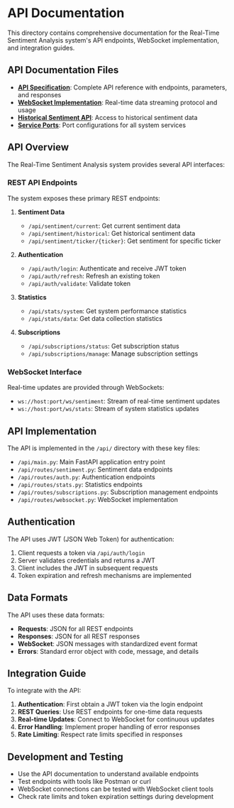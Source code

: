 # API Documentation

This directory contains comprehensive documentation for the Real-Time Sentiment Analysis system's API endpoints, WebSocket implementation, and integration guides.

## API Documentation Files

- **[API Specification](./API_spec.md)**: Complete API reference with endpoints, parameters, and responses
- **[WebSocket Implementation](./WebSocket_Implementation.md)**: Real-time data streaming protocol and usage
- **[Historical Sentiment API](./historical_sentiment_api.md)**: Access to historical sentiment data
- **[Service Ports](./service_ports.md)**: Port configurations for all system services

## API Overview

The Real-Time Sentiment Analysis system provides several API interfaces:

### REST API Endpoints

The system exposes these primary REST endpoints:

1. **Sentiment Data**
   - `/api/sentiment/current`: Get current sentiment data
   - `/api/sentiment/historical`: Get historical sentiment data
   - `/api/sentiment/ticker/{ticker}`: Get sentiment for specific ticker

2. **Authentication**
   - `/api/auth/login`: Authenticate and receive JWT token
   - `/api/auth/refresh`: Refresh an existing token
   - `/api/auth/validate`: Validate token

3. **Statistics**
   - `/api/stats/system`: Get system performance statistics
   - `/api/stats/data`: Get data collection statistics

4. **Subscriptions**
   - `/api/subscriptions/status`: Get subscription status
   - `/api/subscriptions/manage`: Manage subscription settings

### WebSocket Interface

Real-time updates are provided through WebSockets:

- `ws://host:port/ws/sentiment`: Stream of real-time sentiment updates
- `ws://host:port/ws/stats`: Stream of system statistics updates

## API Implementation

The API is implemented in the `/api/` directory with these key files:

- `/api/main.py`: Main FastAPI application entry point
- `/api/routes/sentiment.py`: Sentiment data endpoints
- `/api/routes/auth.py`: Authentication endpoints
- `/api/routes/stats.py`: Statistics endpoints
- `/api/routes/subscriptions.py`: Subscription management endpoints
- `/api/routes/websocket.py`: WebSocket implementation

## Authentication

The API uses JWT (JSON Web Token) for authentication:

1. Client requests a token via `/api/auth/login`
2. Server validates credentials and returns a JWT
3. Client includes the JWT in subsequent requests
4. Token expiration and refresh mechanisms are implemented

## Data Formats

The API uses these data formats:

- **Requests**: JSON for all REST endpoints
- **Responses**: JSON for all REST responses
- **WebSocket**: JSON messages with standardized event format
- **Errors**: Standard error object with code, message, and details

## Integration Guide

To integrate with the API:

1. **Authentication**: First obtain a JWT token via the login endpoint
2. **REST Queries**: Use REST endpoints for one-time data requests
3. **Real-time Updates**: Connect to WebSocket for continuous updates
4. **Error Handling**: Implement proper handling of error responses
5. **Rate Limiting**: Respect rate limits specified in responses

## Development and Testing

- Use the API documentation to understand available endpoints
- Test endpoints with tools like Postman or curl
- WebSocket connections can be tested with WebSocket client tools
- Check rate limits and token expiration settings during development

